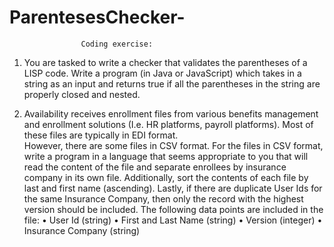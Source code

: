 # ParentesesChecker-

                    Coding exercise:      
1. You are tasked to write a checker that validates the parentheses of a LISP code. 
     Write a program (in Java or JavaScript)
     which takes in a string as an input and returns true if all the parentheses in the string are properly closed and nested.

2. Availability receives enrollment files from various benefits management and enrollment solutions 
    (I.e. HR platforms, payroll platforms).  Most of these files are typically in EDI format.  
    However, there are some files in CSV format.  For the files in CSV format, write a program in a language that seems 
    appropriate to you that will read the content of the file and separate enrollees by insurance company in its own file.
    Additionally, sort the contents of each file by last and first name (ascending). 
    Lastly, if there are duplicate User Ids for the same Insurance Company, then only the record with the highest version should be included.
     The following data points are included in the file:
      •	User Id (string)
      •	First and Last Name (string)
      •	Version (integer)
      •	Insurance Company (string)

